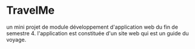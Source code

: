 # TravelMe
un mini projet de module développement d'application web du fin de semestre 4. l'application est constituée d'un site web qui est un guide du voyage.
